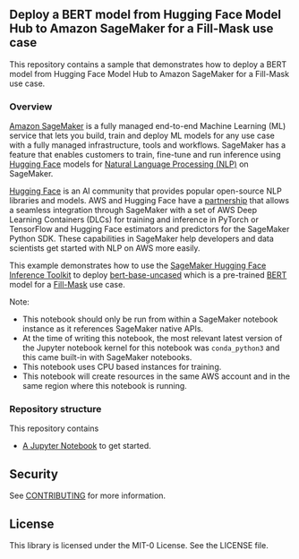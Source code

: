 ## Deploy a BERT model from Hugging Face Model Hub to Amazon SageMaker for a Fill-Mask use case

This repository contains a sample that demonstrates how to deploy a BERT model from Hugging Face Model Hub to Amazon SageMaker for a Fill-Mask use case.

### Overview

[Amazon SageMaker](https://aws.amazon.com/sagemaker/) is a fully managed end-to-end Machine Learning (ML) service that lets you build, train and deploy ML models for any use case with a fully managed infrastructure, tools and workflows.  SageMaker has a feature that enables customers to train, fine-tune and run inference using [Hugging Face](https://huggingface.co/) models for [Natural Language Processing (NLP)](https://en.wikipedia.org/wiki/Natural_language_processing) on SageMaker.

[Hugging Face](https://huggingface.co/) is an AI community that provides popular open-source NLP libraries and models.  AWS and Hugging Face have a [partnership](https://huggingface.co/blog/the-partnership-amazon-sagemaker-and-hugging-face) that allows a seamless integration through SageMaker with a set of AWS Deep Learning Containers (DLCs) for training and inference in PyTorch or TensorFlow and Hugging Face estimators and predictors for the SageMaker Python SDK.  These capabilities in SageMaker help developers and data scientists get started with NLP on AWS more easily.

This example demonstrates how to use the [SageMaker Hugging Face Inference Toolkit](https://github.com/aws/sagemaker-huggingface-inference-toolkit) to deploy [bert-base-uncased](https://huggingface.co/bert-base-uncased) which is a pre-trained [BERT](https://huggingface.co/transformers/v3.0.2/model_doc/bert.html) model for a [Fill-Mask](https://huggingface.co/tasks/fill-mask) use case.

Note:

* This notebook should only be run from within a SageMaker notebook instance as it references SageMaker native APIs.
* At the time of writing this notebook, the most relevant latest version of the Jupyter notebook kernel for this notebook was `conda_python3` and this came built-in with SageMaker notebooks.
* This notebook uses CPU based instances for training.
* This notebook will create resources in the same AWS account and in the same region where this notebook is running.

### Repository structure

This repository contains

* [A Jupyter Notebook](https://github.com/aws-samples/amazon-sagemaker-hugging-face-bert-model-fill-mask/blob/main/notebooks/torch_hugging_face_bert_fill_mask.ipynb) to get started.

## Security

See [CONTRIBUTING](CONTRIBUTING.md#security-issue-notifications) for more information.

## License

This library is licensed under the MIT-0 License. See the LICENSE file.

